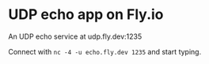 # UDP echo app on Fly.io

An UDP echo service at udp.fly.dev:1235

Connect with `nc -4 -u echo.fly.dev 1235` and start typing.
